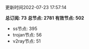 更新时间2022-07-23 17:57:14

**总订阅: 73**
**总节点: 2781**
**有效节点: 502**
- ss节点: 395
- trojan节点: 56
- v2ray节点: 51
